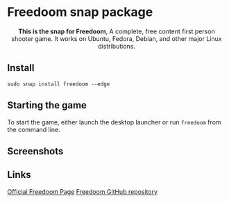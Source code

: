 # Freedoom snap package


<p align="center"><b>This is the snap for Freedoom</b>, A complete, free content first person shooter game. It works on Ubuntu, Fedora, Debian, and other major Linux
distributions.</p>

<!-- Uncomment and modify this when you are provided a build status badge
<p align="center">
<a href="https://build.snapcraft.io/user/snapcrafters/fork-and-rename-me"><img src="https://build.snapcraft.io/badge/snapcrafters/fork-and-rename-me.svg" alt="Snap Status"></a>
</p>
-->

## Install

    sudo snap install freedoom --edge

## Starting the game

To start the game, either launch the desktop launcher or run `freedoom` from the command line.

## Screenshots

## Links

[Official Freedoom Page](https://freedoom.github.io)
[Freedoom GitHub repository](https://github.com/freedoom/freedoom)